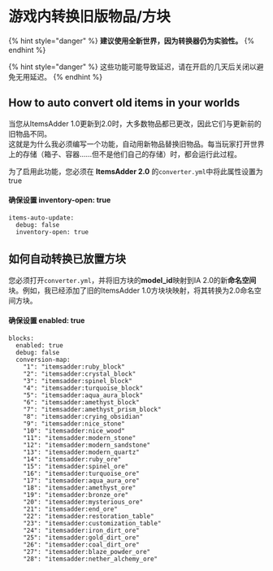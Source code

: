 # 游戏内转换旧版物品/方块

{% hint style="danger" %}
**建议使用全新世界，因为转换器仍为实验性。**
{% endhint %}

{% hint style="danger" %}
这些功能可能导致延迟，请在开启的几天后关闭以避免无用延迟。
{% endhint %}

## How to auto convert old items in your worlds

当您从ItemsAdder 1.0更新到2.0时，大多数物品都已更改，因此它们与更新前的旧物品不同。\
这就是为什么我必须编写一个功能，自动用新物品替换旧物品。每当玩家打开世界上的存储（箱子、容器……但不是他们自己的存储）时，都会运行此过程。

为了启用此功能，您必须在 **ItemsAdder 2.0** 的`converter.yml`中将此属性设置为true

#### 确保设置 inventory-open: true

```
items-auto-update:
  debug: false
  inventory-open: true
```

## 如何自动转换已放置方块

您必须打开`converter.yml`，并将旧方块的**model_id**映射到IA 2.0的新**命名空间**块。例如，我已经添加了旧的ItemsAdder 1.0方块块映射，将其转换为2.0命名空间方块。

#### 确保设置 enabled: true

```
blocks:
  enabled: true
  debug: false
  conversion-map:
    "1": "itemsadder:ruby_block"
    "2": "itemsadder:crystal_block"
    "3": "itemsadder:spinel_block"
    "4": "itemsadder:turquoise_block"
    "5": "itemsadder:aqua_aura_block"
    "6": "itemsadder:amethyst_block"
    "7": "itemsadder:amethyst_prism_block"
    "8": "itemsadder:crying_obsidian"
    "9": "itemsadder:nice_stone"
    "10": "itemsadder:nice_wood"
    "11": "itemsadder:modern_stone"
    "12": "itemsadder:modern_sandstone"
    "13": "itemsadder:modern_quartz"
    "14": "itemsadder:ruby_ore"
    "15": "itemsadder:spinel_ore"
    "16": "itemsadder:turquoise_ore"
    "17": "itemsadder:aqua_aura_ore"
    "18": "itemsadder:amethyst_ore"
    "19": "itemsadder:bronze_ore"
    "20": "itemsadder:mysterious_ore"
    "21": "itemsadder:end_ore"
    "22": "itemsadder:restoration_table"
    "23": "itemsadder:customization_table"
    "24": "itemsadder:iron_dirt_ore"
    "25": "itemsadder:gold_dirt_ore"
    "26": "itemsadder:coal_dirt_ore"
    "27": "itemsadder:blaze_powder_ore"
    "28": "itemsadder:nether_alchemy_ore"
```
